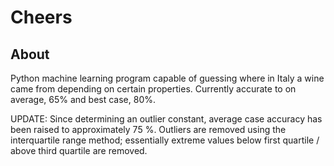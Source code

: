 # Cheers


## About
Python machine learning program capable of guessing where in Italy a wine came from depending on certain properties. 
Currently accurate to on average, 65% and best case, 80%. 

UPDATE: Since determining an outlier constant, average case accuracy has been raised to approximately 75 %. Outliers are removed using the interquartile range method; essentially extreme values below first quartile / above third quartile are removed. 

